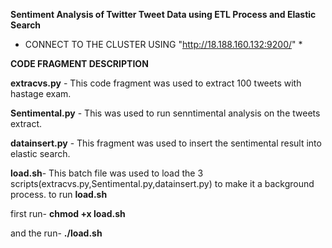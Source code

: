 **Sentiment Analysis of Twitter Tweet Data using ETL Process and Elastic Search**

* CONNECT TO THE CLUSTER USING "http://18.188.160.132:9200/" *

**CODE FRAGMENT DESCRIPTION**

**extracvs.py** - This code fragment was used to extract 100 tweets with hastage exam.

**Sentimental.py** - This was used to run senntimental analysis on the tweets extract.

**datainsert.py** - This fragment was used to insert the sentimental result into elastic search.

**load.sh**- This batch file was used to load the 3 scripts(extracvs.py,Sentimental.py,datainsert.py) to make it a background process.
to run **load.sh**

first run- **chmod +x load.sh**

and the run- **./load.sh**





